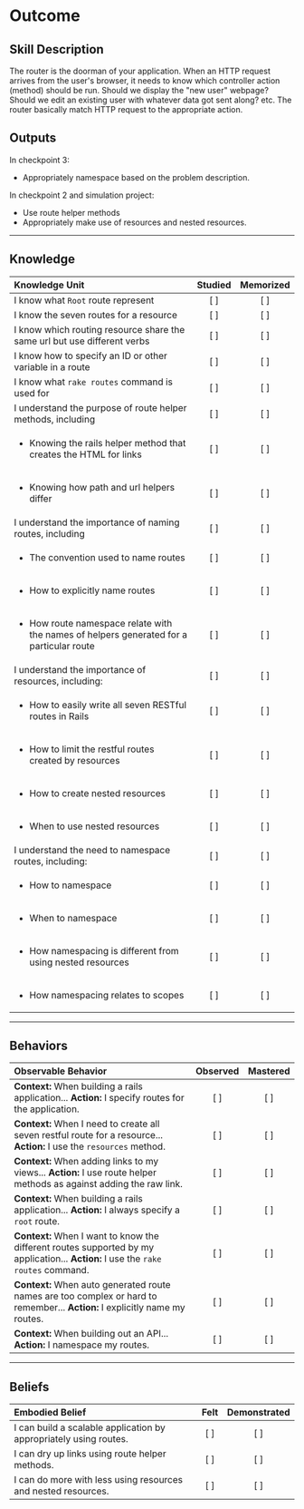 # Outcome

Skill Description
----------
The router is the doorman of your application. When an HTTP request arrives from the user's browser, it needs to know which controller action (method) should be run. Should we display the "new user" webpage? Should we edit an existing user with whatever data got sent along? etc. The router basically match HTTP request to the appropriate action.

Outputs
----------
In checkpoint 3:
- Appropriately namespace based on the problem description.

In checkpoint 2 and simulation project:
- Use route helper methods
- Appropriately make use of resources and nested resources.


----------
## **Knowledge**


| Knowledge Unit   |      Studied      | Memorized |
|:-------------|:------------------:|:--------:|
| I know what `Root` route represent | [ ] | [ ]  |
| I know the seven routes for a resource | [ ] | [ ]  |
| I know which routing resource share the same url but use different verbs | [ ] | [ ]  |
| I know how to specify an ID or other variable in a route | [ ] | [ ]  |
| I know what `rake routes` command is used for | [ ] | [ ]  |
| I understand the purpose of route helper methods, including | [ ] | [ ]  |
| <ul><li> Knowing the rails helper method that creates the HTML for links | [ ] | [ ]  |
| <ul><li> Knowing how path and url helpers differ| [ ] | [ ]  |
| I understand the importance of naming routes, including | [ ] | [ ]  |
| <ul><li> The convention used to name routes | [ ] | [ ]  |
| <ul><li> How to explicitly name routes | [ ] | [ ]  |
| <ul><li> How route namespace relate with the names of helpers generated for a particular route | [ ] | [ ]  |
| I understand the importance of resources, including: | [ ] | [ ]  |
| <ul><li> How to easily write all seven RESTful routes in Rails | [ ] | [ ]  |
| <ul><li> How to limit the restful routes created by resources | [ ] | [ ]  |
| <ul><li> How to create nested resources | [ ] | [ ]  |
| <ul><li> When to use nested resources | [ ] | [ ]  |
| I understand the need to namespace routes, including: | [ ] | [ ]  |
| <ul><li> How to namespace | [ ] | [ ]  |
| <ul><li> When to namespace | [ ] | [ ]  |
| <ul><li> How namespacing is different from using nested resources | [ ] | [ ]  |
| <ul><li> How namespacing relates to scopes | [ ] | [ ]  |

----------


## **Behaviors**

| Observable Behavior   |      Observed      | Mastered |
|:-------------|:------------------:|:--------:|
| **Context:** When building a rails application... **Action:** I specify routes for the application. | [ ] | [ ]  |
| **Context:** When I need to create all seven restful route for a resource... **Action:** I use the `resources` method. | [ ] | [ ]  |
| **Context:** When adding links to my views... **Action:** I use route helper methods as against adding the raw link. | [ ] | [ ]  |
| **Context:** When building a rails application... **Action:** I always specify a `root` route. | [ ] | [ ]  |
| **Context:** When I want to know the different routes supported by my application... **Action:** I use the `rake routes` command. | [ ] | [ ]  |
| **Context:** When auto generated route names are too complex or hard to remember... **Action:** I explicitly name my routes. | [ ] | [ ]  |
| **Context:** When building out an API... **Action:** I namespace my routes. | [ ] | [ ]  |


----------


## **Beliefs**


| Embodied Belief   |      Felt      | Demonstrated |
|:-------------|:------------------:|:--------:|
| I can build a scalable application by appropriately using routes. | [ ] | [ ]  |
| I can dry up links using route helper methods. | [ ] | [ ]  |
| I can do more with less using resources and nested resources. | [ ] | [ ]  |
